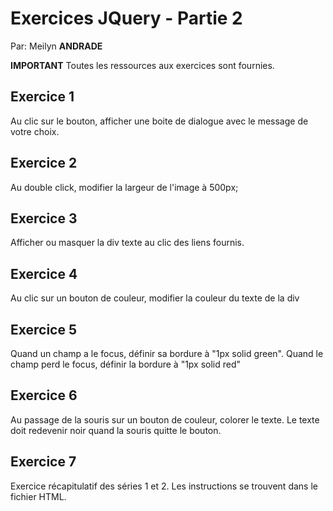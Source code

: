 # Exercices JQuery - Partie 2
Par: Meilyn **ANDRADE**

**IMPORTANT**
Toutes les ressources aux exercices sont fournies.

## Exercice 1
Au clic sur le bouton, afficher une boite de dialogue avec le message de votre choix.

## Exercice 2
Au double click, modifier la largeur de l'image à 500px;

## Exercice 3
Afficher ou masquer la div texte au clic des liens fournis.

## Exercice 4
Au clic sur un bouton de couleur, modifier la couleur du texte de la div

## Exercice 5
Quand un champ a le focus, définir sa bordure à "1px solid green". Quand le champ perd le focus, définir la bordure à "1px solid red"

## Exercice 6
Au passage de la souris sur un bouton de couleur, colorer le texte. Le texte doit redevenir noir quand la souris quitte le bouton.

## Exercice 7
Exercice récapitulatif des séries 1 et 2. Les instructions se trouvent dans le fichier HTML.